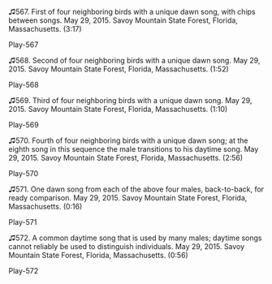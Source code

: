 ♫567. First of four neighboring birds with a unique dawn song, with
chips between songs. May 29, 2015. Savoy Mountain State Forest, Florida,
Massachusetts. (3:17)

Play-567

♫568. Second of four neighboring birds with a unique dawn song. May 29,
2015. Savoy Mountain State Forest, Florida, Massachusetts. (1:52)

Play-568

♫569. Third of four neighboring birds with a unique dawn song. May 29,
2015. Savoy Mountain State Forest, Florida, Massachusetts. (1:10)

Play-569

♫570. Fourth of four neighboring birds with a unique dawn song; at the
eighth song in this sequence the male transitions to his daytime song.
May 29, 2015. Savoy Mountain State Forest, Florida, Massachusetts.
(2:56)

Play-570

♫571. One dawn song from each of the above four males, back-to-back, for
ready comparison. May 29, 2015. Savoy Mountain State Forest, Florida,
Massachusetts. (0:16)

Play-571

♫572. A common daytime song that is used by many males; daytime songs
cannot reliably be used to distinguish individuals. May 29, 2015. Savoy
Mountain State Forest, Florida, Massachusetts. (0:56)

Play-572


